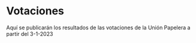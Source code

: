 # Votaciones
Aquí se publicarán los resultados de las votaciones de la Unión Papelera a partir del 3-1-2023

